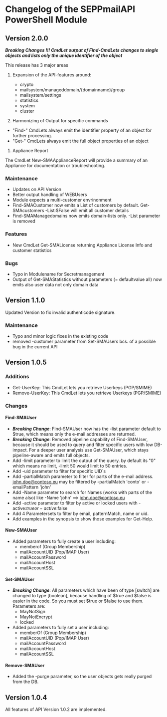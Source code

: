 # Changelog of the SEPPmailAPI PowerShell Module

## Version 2.0.0

***Breaking Changes !!! CmdLet output of Find-CmdLets changes to single objects and lists only the unique identifier of the object***

This release has 3 major areas

1. Expansion of the API-features around:
   - crypto
   - mailsystem/manageddomain/{domainname}/group
   - mailsystem/settings
   - statistics
   - system
   - cluster
  
2. Harmonizing of Output for specific commands

- "Find-" CmdLets always emit the identifier property of an object for further processing.
- "Get-" CmdLets always emit the full object properties of an object
  
1. Appliance Report

The CmdLet New-SMAApplianceReport will provide a summary of an Appliance for documentation or troubleshooting.

### Maintenance

- Updates on API Version
- Better output handling of WEBUsers
- Module expects a multi-customer envrinonment
- Find-SMACustomer now emits a List of customers by default. Get-SMAcustomers -List:$False will emit all customer details
- Find-SMAManagedomains now emits domain-lists only. -List parameter is removed

### Features

- New CmdLet Get-SMALicense returning Appliance License Info and customer statistics

### Bugs

- Typo in Modulename for Secretmanagement
- Output of Get-SMAStatistics without parameters (= defaultvalue all) now emits also user data not only domain data

## Version 1.1.0

Updated Version to fix invalid authenticode signature.

### Maintenance

- Typo and minor logic fixes in the existing code
- removed -customer parameter from Set-SMAUsers bcs. of a possible bug in the current API

## Version 1.0.5

### Additions

- Get-UserKey: This CmdLet lets you retrieve Userkeys (PGP/SMIME)
- Remove-UserKey: This CmdLet lets you retrieve Userkeys (PGP/SMIME)

### Changes

#### Find-SMAUser

- ***Breaking Change***: Find-SMAUser now has the -list parameter default to $true, which means only the e-mail addresses are returned.
- ***Breaking Change***: Removed pipeline capability of Find-SMAUser, because it should be used to query and filter specific users with low DB-impact. For a deeper user analysis use Get-SMAUser, which stays pipeline-aware and emits full objects.
- Add -limit parameter to limit the output of the query. by default its "0" which means no limit, -limit 50 would limit to 50 entries.
- Add -uid parameter to filter for specific UID´s
- Add -partialMatch parameter to filter for parts of the e-mail address. <john.doe@contoso.eu> may be filtered by -partialMatch 'conto' or -emailPattern 'john'
- Add -Name parameter to search for Names (works with parts of the name also) like -Name 'john' ==> <john.doe@contoso.eu>
- Add -active parameter to filter by active or locked users with -active:$true or -active:$false
- Add 4 Parametersets to filter by email, patternMatch, name or uid.
- Add examples in the synopsis to show those examples for Get-Help.

#### New-SMAUser

- Added parameters to fully create a user including:
  - memberof (Group Membership)
  - mailAccountUID (Pop/IMAP User)
  - mailAccountPassword
  - mailAccountHost
  - mailAccountSSL

#### Set-SMAUser

- ***Breaking Change***: All parameters which have been of type [switch] are changed to type [boolean], because handling of $true and $false is easier in the code. So you must set $true or $false to use them.  Parameters are:
  - MayNotSign
  - MayNotEncrypt
  - locked
- Added parameters to fully set a user including:
  - memberOf (Group Membership)
  - mailAccountUID (Pop/IMAP User)
  - mailAccountPassword
  - mailAccountHost
  - mailAccountSSL

#### Remove-SMAUser

- Added the -purge parameter, so the user objects gets really purged from the DB.

## Version 1.0.4

All features of API Version 1.0.2 are implemented.

